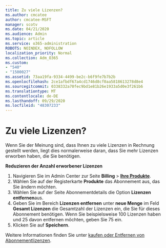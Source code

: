 ```yaml
---
title: Zu viele Lizenzen?
ms.author: cmcatee
author: cmcatee-MSFT
manager: scotv
ms.date: 04/21/2020
ms.audience: Admin
ms.topic: article
ms.service: o365-administration
ROBOTS: NOINDEX, NOFOLLOW
localization_priority: Normal
ms.collection: Adm_O365
ms.custom:
- "540"
- "1500027"
ms.assetid: 73aa19fa-9334-4499-be2c-b6f9fe7b7b2b
ms.openlocfilehash: 2ce1afbdf67a4cd1746d8cf0aa5818613278d8e4
ms.sourcegitcommit: 0338332a70fec9bd1e81b26e1933a5d0e3f261b6
ms.translationtype: MT
ms.contentlocale: de-DE
ms.lasthandoff: 09/29/2020
ms.locfileid: "48307233"
---
```

# <a name="too-many-licenses"></a>Zu viele Lizenzen?

Wenn Sie der Meinung sind, dass Ihnen zu viele Lizenzen in Rechnung gestellt werden, liegt dies normalerweise daran, dass Sie mehr Lizenzen erworben haben, die Sie benötigen.
  
**Reduzieren der Anzahl erworbener Lizenzen**
  
1. Navigieren Sie im Admin Center zur Seite **Billing** \> **[Ihre Produkte](https://go.microsoft.com/fwlink/p/?linkid=842054)**.
2. Wählen Sie auf der Registerkarte **Produkte** das Abonnement aus, das Sie ändern möchten.
3. Wählen Sie auf der Seite Abonnementdetails die Option **Lizenzen entfernen**aus.
4. Geben Sie im Bereich **Lizenzen entfernen** unter **neue Menge** im Feld **Gesamt Lizenzen** die Gesamtzahl der Lizenzen ein, die Sie für dieses Abonnement benötigen. Wenn Sie beispielsweise 100 Lizenzen haben und 25 davon entfernen möchten, geben Sie 75 ein.
5. Klicken Sie auf **Speichern**.

Weitere Informationen finden Sie unter [kaufen oder Entfernen von Abonnementlizenzen](https://docs.microsoft.com/microsoft-365/commerce/licenses/buy-licenses).